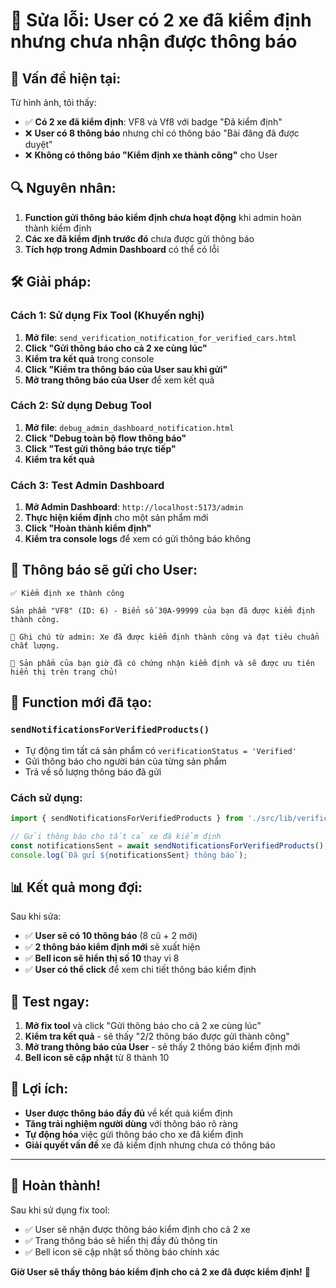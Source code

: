 # 🔧 Sửa lỗi: User có 2 xe đã kiểm định nhưng chưa nhận được thông báo

## 🚨 **Vấn đề hiện tại:**

Từ hình ảnh, tôi thấy:
- ✅ **Có 2 xe đã kiểm định**: VF8 và Vf8 với badge "Đã kiểm định"
- ❌ **User có 8 thông báo** nhưng chỉ có thông báo "Bài đăng đã được duyệt"
- ❌ **Không có thông báo "Kiểm định xe thành công"** cho User

## 🔍 **Nguyên nhân:**

1. **Function gửi thông báo kiểm định chưa hoạt động** khi admin hoàn thành kiểm định
2. **Các xe đã kiểm định trước đó** chưa được gửi thông báo
3. **Tích hợp trong Admin Dashboard** có thể có lỗi

## 🛠️ **Giải pháp:**

### **Cách 1: Sử dụng Fix Tool (Khuyến nghị)**

1. **Mở file**: `send_verification_notification_for_verified_cars.html`
2. **Click "Gửi thông báo cho cả 2 xe cùng lúc"**
3. **Kiểm tra kết quả** trong console
4. **Click "Kiểm tra thông báo của User sau khi gửi"**
5. **Mở trang thông báo của User** để xem kết quả

### **Cách 2: Sử dụng Debug Tool**

1. **Mở file**: `debug_admin_dashboard_notification.html`
2. **Click "Debug toàn bộ flow thông báo"**
3. **Click "Test gửi thông báo trực tiếp"**
4. **Kiểm tra kết quả**

### **Cách 3: Test Admin Dashboard**

1. **Mở Admin Dashboard**: `http://localhost:5173/admin`
2. **Thực hiện kiểm định** cho một sản phẩm mới
3. **Click "Hoàn thành kiểm định"**
4. **Kiểm tra console logs** để xem có gửi thông báo không

## 📱 **Thông báo sẽ gửi cho User:**

```
✅ Kiểm định xe thành công

Sản phẩm "VF8" (ID: 6) - Biển số 30A-99999 của bạn đã được kiểm định thành công.

📝 Ghi chú từ admin: Xe đã được kiểm định thành công và đạt tiêu chuẩn chất lượng.

🎉 Sản phẩm của bạn giờ đã có chứng nhận kiểm định và sẽ được ưu tiên hiển thị trên trang chủ!
```

## 🔧 **Function mới đã tạo:**

### **`sendNotificationsForVerifiedProducts()`**
- Tự động tìm tất cả sản phẩm có `verificationStatus = 'Verified'`
- Gửi thông báo cho người bán của từng sản phẩm
- Trả về số lượng thông báo đã gửi

### **Cách sử dụng:**
```javascript
import { sendNotificationsForVerifiedProducts } from './src/lib/verificationNotificationService';

// Gửi thông báo cho tất cả xe đã kiểm định
const notificationsSent = await sendNotificationsForVerifiedProducts();
console.log(`Đã gửi ${notificationsSent} thông báo`);
```

## 📊 **Kết quả mong đợi:**

Sau khi sửa:
- ✅ **User sẽ có 10 thông báo** (8 cũ + 2 mới)
- ✅ **2 thông báo kiểm định mới** sẽ xuất hiện
- ✅ **Bell icon sẽ hiển thị số 10** thay vì 8
- ✅ **User có thể click** để xem chi tiết thông báo kiểm định

## 🚀 **Test ngay:**

1. **Mở fix tool** và click "Gửi thông báo cho cả 2 xe cùng lúc"
2. **Kiểm tra kết quả** - sẽ thấy "2/2 thông báo được gửi thành công"
3. **Mở trang thông báo của User** - sẽ thấy 2 thông báo kiểm định mới
4. **Bell icon sẽ cập nhật** từ 8 thành 10

## 🎯 **Lợi ích:**

- **User được thông báo đầy đủ** về kết quả kiểm định
- **Tăng trải nghiệm người dùng** với thông báo rõ ràng
- **Tự động hóa** việc gửi thông báo cho xe đã kiểm định
- **Giải quyết vấn đề** xe đã kiểm định nhưng chưa có thông báo

---

## 🎉 **Hoàn thành!**

Sau khi sử dụng fix tool:
- ✅ User sẽ nhận được thông báo kiểm định cho cả 2 xe
- ✅ Trang thông báo sẽ hiển thị đầy đủ thông tin
- ✅ Bell icon sẽ cập nhật số thông báo chính xác

**Giờ User sẽ thấy thông báo kiểm định cho cả 2 xe đã được kiểm định!** 🚀

